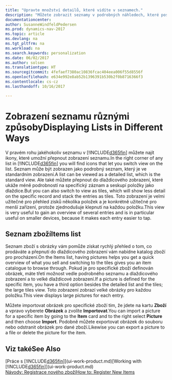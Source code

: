 ```yaml
---
title: "Upravte množství detailů, které vidíte v seznamech."
description: "Můžete zobrazit seznamy v podrobných náhledech, které poskytují více informací nebo jako dlaždice, které lze snadno vizuálně skenovat."
documentationcenter: 
author: SusanneWindfeldPedersen
ms.prod: dynamics-nav-2017
ms.topic: article
ms.devlang: na
ms.tgt_pltfrm: na
ms.workload: na
ms.search.keywords: personalization
ms.date: 06/02/2017
ms.author: solsen
ms.translationtype: HT
ms.sourcegitcommit: 4fefaef7380ac10836fcac404eea006f55d8556f
ms.openlocfilehash: e634e992e8ab52b1396391b530b2f0b8716366f3
ms.contentlocale: cs-cz
ms.lasthandoff: 10/16/2017

---
```

# <a name="displaying-lists-in-different-ways"></a><span data-ttu-id="9dc6f-103">Zobrazení seznamu různými způsoby</span><span class="sxs-lookup"><span data-stu-id="9dc6f-103">Displaying Lists in Different Ways</span></span>
<span data-ttu-id="9dc6f-104">V pravém rohu jakéhokoliv seznamu v [!INCLUDE[d365fin](includes/d365fin_md.md)] můžete najít ikony, které umožní přepnout zobrazení seznamu.</span><span class="sxs-lookup"><span data-stu-id="9dc6f-104">In the right corner of any list in [!INCLUDE[d365fin](includes/d365fin_md.md)] you will find icons that let you switch view on the list.</span></span> <span data-ttu-id="9dc6f-105">Seznam může být zobrazen jako podrobný seznam, který je ve standardním zobrazení.</span><span class="sxs-lookup"><span data-stu-id="9dc6f-105">A list can be viewed as a detailed list, which is the standard view.</span></span> <span data-ttu-id="9dc6f-106">Ale také můžete přepnout do dlaždicového zobrazení, které ukáže méně podrobností na specifický záznam a seskupí položky jako dlaždice.</span><span class="sxs-lookup"><span data-stu-id="9dc6f-106">But you can also switch to view as tiles, which will show less detail on the specific record and stack the entries as tiles.</span></span> <span data-ttu-id="9dc6f-107">Toto zobrazení je velmi užitečné pro přehled zisků několika položek a je konkrétně užitečné pro menší zařízení, protože zjednodušuje klepnutí na každou položku.</span><span class="sxs-lookup"><span data-stu-id="9dc6f-107">This view is very useful to gain an overview of several entries and is in particular useful on smaller devices, because it makes each entry easier to tap.</span></span>

## <a name="items-list"></a><span data-ttu-id="9dc6f-108">Seznam zboží</span><span class="sxs-lookup"><span data-stu-id="9dc6f-108">Items list</span></span>
<span data-ttu-id="9dc6f-109">Seznam zboží s obrázky vám pomůže získat rychlý přehled o tom, co prodáváte a přepnutí do dlaždicového zobrazení vám nabídne katalog zboží pro procházení.</span><span class="sxs-lookup"><span data-stu-id="9dc6f-109">On the Items list, having pictures helps you get a quick overview of what you sell and switching to the tiles gives you an item catalogue to browse through.</span></span> <span data-ttu-id="9dc6f-110">Pokud je pro specifické zboží definován obrázek, máte třetí možnost vedle podrobného seznamu a dlaždicového zobrazení a to velké dlaždicové zobrazení.</span><span class="sxs-lookup"><span data-stu-id="9dc6f-110">If a picture is defined for the specific item, you have a third option besides the detailed list and the tiles; the large tiles view.</span></span> <span data-ttu-id="9dc6f-111">Toto zobrazení zobrazí velké obrázky pro každou položku.</span><span class="sxs-lookup"><span data-stu-id="9dc6f-111">This view displays large pictures for each entry.</span></span>

<span data-ttu-id="9dc6f-112">Můžete importovat obrázek pro specifické zboží tím, že jdete na kartu **Zboží** a vpravo vyberete **Obrázek** a zvolíte **Importovat**.</span><span class="sxs-lookup"><span data-stu-id="9dc6f-112">You can import a picture for a specific item by going to the **Item** card and to the right select **Picture** and then choose **Import**.</span></span> <span data-ttu-id="9dc6f-113">Podobně můžete exportovat obrázek do souboru nebo odstranit obrázek pro dané zboží.</span><span class="sxs-lookup"><span data-stu-id="9dc6f-113">Likewise you can export a picture to a file or delete the picture for the item.</span></span>  

## <a name="see-also"></a><span data-ttu-id="9dc6f-114">Viz také</span><span class="sxs-lookup"><span data-stu-id="9dc6f-114">See Also</span></span>
<span data-ttu-id="9dc6f-115">[Práce s [!INCLUDE[d365fin](includes/d365fin_md.md)]](ui-work-product.md)</span><span class="sxs-lookup"><span data-stu-id="9dc6f-115">[Working with [!INCLUDE[d365fin](includes/d365fin_md.md)]](ui-work-product.md)</span></span>  
[<span data-ttu-id="9dc6f-116">Návody: Registrace nového zboží</span><span class="sxs-lookup"><span data-stu-id="9dc6f-116">How to: Register New Items</span></span>](inventory-how-register-new-items.md)  

